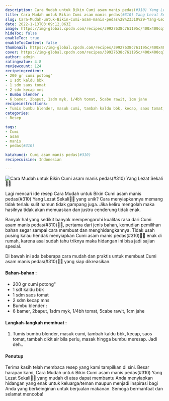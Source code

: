 ```yaml
---
description: Cara Mudah untuk Bikin Cumi asam manis pedas(#310) Yang Lezat Sekali"
title: Cara Mudah untuk Bikin Cumi asam manis pedas(#310) Yang Lezat Sekali
slug: Cara-Mudah-untuk-Bikin-Cumi-asam-manis-pedas%28%23310%29-Yang-Lezat-Sekali
date: 2022-1-13T03:09:12.063Z
image: https://img-global.cpcdn.com/recipes/39927638c761195c/400x400cq70/photo.jpg
hideToc: false
enableToc: true
enableTocContent: false
thumbnail: https://img-global.cpcdn.com/recipes/39927638c761195c/400x400cq70/photo.jpg
cover: https://img-global.cpcdn.com/recipes/39927638c761195c/400x400cq70/photo.jpg
author: admin
ratingvalue: 4.8
reviewcount: 124
recipeingredient:
- 200 gr cumi potong"
- 1 sdt kaldu bbk
- 1 sdm saos tomat
- 2 sdm kecap mns
- Bumbu blender :
- 6 bamer, 2baput, 1sdm myk, 1/4bh tomat, 5cabe rawit, 1cm jahe
recipeinstructions:
- Tumis bumbu blender, masuk cumi, tambah kaldu bbk, kecap, saos tomat, tambah dikit air bila perlu, masak hingga bumbu meresap. Jadi deh..
categories:
- Resep

tags:
- Cumi
- asam
- manis
- pedas(#310)

katakunci: Cumi asam manis pedas(#310)
recipecuisine: Indonesian

---
```


![Cara Mudah untuk Bikin Cumi asam manis pedas(#310) Yang Lezat Sekali👩‍🍳](https://img-global.cpcdn.com/recipes/39927638c761195c/400x400cq70/photo.jpg)

Lagi mencari ide resep Cara Mudah untuk Bikin Cumi asam manis pedas(#310) Yang Lezat Sekali👩‍🍳 yang unik? Cara menyiapkannya memang tidak terlalu sulit namun tidak gampang juga. Jika keliru mengolah maka hasilnya tidak akan memuaskan dan justru cenderung tidak enak.

Banyak hal yang sedikit banyak mempengaruhi kualitas rasa dari Cumi asam manis pedas(#310)👩‍🍳, pertama dari jenis bahan, kemudian pemilihan bahan segar sampai cara membuat dan menghidangkannya. Tidak usah pusing kalau hendak menyiapkan Cumi asam manis pedas(#310)👩‍🍳 enak di rumah, karena asal sudah tahu triknya maka hidangan ini bisa jadi sajian spesial.

Di bawah ini ada beberapa cara mudah dan praktis untuk membuat Cumi asam manis pedas(#310)👩‍🍳 yang siap dikreasikan.

<!--inarticleads1-->

#### Bahan-bahan :

- 200 gr cumi potong"
- 1 sdt kaldu bbk
- 1 sdm saos tomat
- 2 sdm kecap mns
- Bumbu blender :
- 6 bamer, 2baput, 1sdm myk, 1/4bh tomat, 5cabe rawit, 1cm jahe

<!--inarticleads2-->

#### Langkah-langkah membuat :

1. Tumis bumbu blender, masuk cumi, tambah kaldu bbk, kecap, saos tomat, tambah dikit air bila perlu, masak hingga bumbu meresap. Jadi deh..

#### Penutup

Terima kasih telah membaca resep yang kami tampilkan di sini. Besar harapan kami, Cara Mudah untuk Bikin Cumi asam manis pedas(#310) Yang Lezat Sekali👩‍🍳 yang mudah di atas dapat membantu Anda menyiapkan hidangan yang enak untuk keluarga/teman maupun menjadi inspirasi bagi Anda yang berkeinginan untuk berjualan makanan. Semoga bermanfaat dan selamat mencoba!